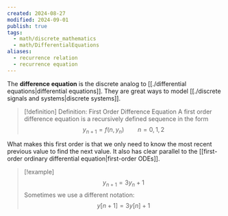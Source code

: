 ```yaml
---
created: 2024-08-27
modified: 2024-09-01
publish: true
tags:
  - math/discrete_mathematics
  - math/DifferentialEquations
aliases:
  - recurrence relation
  - recurrence equation
---
```

The **difference equation** is the discrete analog to [[./differential equations|differential equations]]. They are great ways to model [[./discrete signals and systems|discrete systems]].

> [!definition] Definition: First Order Difference Equation
> A first order difference equation is a recursively defined sequence in the form
> $$
y_{n+1} = f(n, y_{n}) \qquad n = 0, 1, 2
> $$

What makes this first order is that we only need to know the most recent previous value to find the next value. It also has clear parallel to the [[first-order ordinary differential equation|first-order ODEs]].

> [!example]
> $$
> y_{n+1} = 3y_n + 1
> $$
> Sometimes we use a different notation:
> $$
> y[n + 1] = 3y[n] + 1
> $$